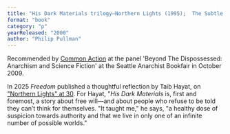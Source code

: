 ```yaml
---
title: "His Dark Materials trilogy—Northern Lights (1995);  The Subtle Knife (1997); The Amber Spyglass (2000)"
format: "book"
category: "p"
yearReleased: "2000"
author: "Philip Pullman"
---
```

Recommended by <a href="http://nwsfsnews.blogspot.com/2009/10/i-wanna-read-sf-anarchy.html"> Common Action</a> at the panel 'Beyond The Dispossessed: Anarchism and Science  Fiction' at the Seattle Anarchist Bookfair in October 2009.

In 2025 _Freedom_ published a thoughtful reflection by Taib Hayat, on <a href="https://freedomnews.org.uk/2025/07/12/northern-lights-at-30/">"Northern Lights" at 30</a>. For Hayat, "_His Dark Materials_ is, first and 
foremost, a story about free will—and about people who refuse to be told they can’t think for themselves. "It taught me," he says, "a healthy dose of suspicion towards authority and that we live in only one of an infinite number of possible worlds."
 

